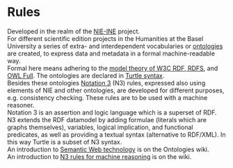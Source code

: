 # Rules
Developed in the realm of the [NIE-INE](http://www.fee.unibas.ch/nie_ine.html) project.  
For different scientific edition projects in the Humanities at the Basel University a series of extra- and interdependent vocabularies or [ontologies]() are created, to express data and metadata in a formal machine-readable way.  
Formal here means adhering to the [model theory of W3C RDF, RDFS](https://www.w3.org/TR/2002/WD-rdf-mt-20020429/), and [OWL Full](https://www.w3.org/TR/owl-semantics/).
The ontologies are declared in [Turtle syntax](https://www.w3.org/TR/turtle/).  
Besides these ontologies [Notation 3](https://www.w3.org/TeamSubmission/n3/) (N3) rules, expressed also using elements of NIE and other ontologies, are developed for different purposes, e.g. consistency checking.  These rules are to be used with a machine reasoner.  
Notation 3 is an assertion and logic language which is a superset of RDF. N3 extends the RDF datamodel by adding formulae (literals which are graphs themselves), variables, logical implication, and functional predicates, as well as providing a textual syntax (alternative to RDF/XML). In this way Turtle is a subset of N3 syntax.  
An introduction to [Semantic Web technology](https://github.com/nie-ine/Ontologies/wiki/Introduction-to-Semantic-Web-technology) is on the Ontologies wiki.  
An introduction to [N3 rules for machine reasoning](https://github.com/nie-ine/Rules/wiki/Introduction-to-the-usage-of-N3-rules-for-machine-reasoning) is on the wiki.
